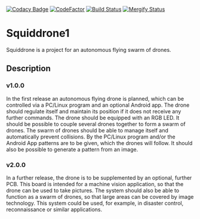 [![Codacy Badge](https://api.codacy.com/project/badge/Grade/30c69d07db254d5d9c13b1cc057d4259)](https://www.codacy.com/manual/hubert.flor/Squiddrone?utm_source=github.com&amp;utm_medium=referral&amp;utm_content=elheck/Squiddrone&amp;utm_campaign=Badge_Grade)
[![CodeFactor](https://www.codefactor.io/repository/github/elheck/squiddrone/badge)](https://www.codefactor.io/repository/github/elheck/squiddrone)
[![Build Status](https://travis-ci.org/ThorsHamster/Squiddrone.svg?branch=master)](https://travis-ci.org/ThorsHamster/Squiddrone)
[![Mergify Status](https://img.shields.io/endpoint.svg?url=https://gh.mergify.io/badges/ThorsHamster/Squiddrone&style=flat)](https://mergify.io)

# Squiddrone1

Squiddrone is a project for an autonomous flying swarm of drones.

## Description

### v1.0.0
In the first release an autonomous flying drone is planned, which can be controlled via a PC/Linux program and an optional Android app. The drone should regulate itself and maintain its position if it does not receive any further commands. The drone should be equipped with an RGB LED. It should be possible to couple several drones together to form a swarm of drones. The swarm of drones should be able to manage itself and automatically prevent collisions. By the PC/Linux program and/or the Android App patterns are to be given, which the drones will follow. It should also be possible to generate a pattern from an image.

### v2.0.0
In a further release, the drone is to be supplemented by an optional, further PCB. This board is intended for a machine vision application, so that the drone can be used to take pictures. The system should also be able to function as a swarm of drones, so that large areas can be covered by image technology. This system could be used, for example, in disaster control, reconnaissance or similar applications.

